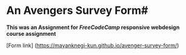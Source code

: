# An Avengers Survey Form#

**This was an Assignment for _FreeCodeCamp_ responsive webdesign course assignment**

[Form link] (https://mayanknegi-kun.github.io/avenger-survey-form/)
